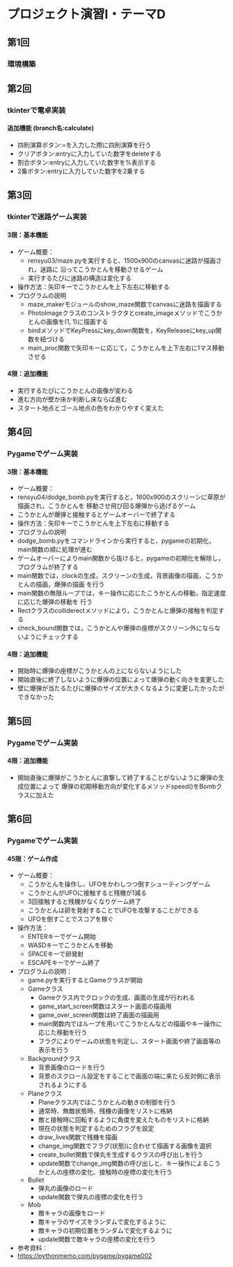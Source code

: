 # プロジェクト演習Ⅰ・テーマD
## 第1回
### 環境構築

## 第2回
### tkinterで電卓実装
#### 追加機能 (branch名:calculate)
- 四則演算ボタン:=を入力した際に四則演算を行う
- クリアボタン:entryに入力していた数字をdeleteする
- 割合ボタン:entryに入力していた数字を%表示する
- 2乗ボタン:entryに入力していた数字を2乗する

## 第3回
### tkinterで迷路ゲーム実装
#### 3限：基本機能
- ゲーム概要：
    - rensyu03/maze.pyを実行すると、1500x900のcanvasに迷路が描画され，迷路に
      沿ってこうかとんを移動させるゲーム
    - 実行するたびに迷路の構造は変化する
- 操作方法：矢印キーでこうかとんを上下左右に移動する
- プログラムの説明
    - maze_makerモジュールのshow_maze関数でcanvasに迷路を描画する
    - PhotoImageクラスのコンストラクタとcreate_imageメソッドでこうかとんの画像を(1, 1)に描画する
    - bindメソッドでKeyPressにkey_down関数を，KeyReleaseにkey_up関数を紐づける
    - main_proc関数で矢印キーに応じて，こうかとんを上下左右に1マス移動させる
#### 4限：追加機能
- 実行するたびにこうかとんの画像が変わる
- 進む方向が壁か床か判断し床ならば進む
- スタート地点とゴール地点の色をわかりやすく変えた

## 第4回
### Pygameでゲーム実装
#### 3限：基本機能
- ゲーム概要：
- rensyu04/dodge_bomb.pyを実行すると，1600x900のスクリーンに草原が描画され，こうかとんを
移動させ飛び回る爆弾から逃げるゲーム
- こうかとんが爆弾と接触するとゲームオーバーで終了する
- 操作方法：矢印キーでこうかとんを上下左右に移動する
- プログラムの説明
- dodge_bomb.pyをコマンドラインから実行すると，pygameの初期化，main関数の順に処理が進む
- ゲームオーバーによりmain関数から抜けると，pygameの初期化を解除し，プログラムが終了する
- main関数では，clockの生成，スクリーンの生成，背景画像の描画，こうかとんの描画，爆弾の描画
を行う
- main関数の無限ループでは，キー操作に応じたこうかとんの移動，指定速度に応じた爆弾の移動を
行う
- Rectクラスのcolliderectメソッドにより，こうかとんと爆弾の接触を判定する
- check_bound関数では，こうかとんや爆弾の座標がスクリーン外にならないようにチェックする

#### 4限：追加機能
- 開始時に爆弾の座標がこうかとんの上にならないようにした
- 開始直後に終了しないように爆弾の位置によって爆弾の動く向きを変更した
- 壁に爆弾が当たるたびに爆弾のサイズが大きくなるように変更したかったができなかった

## 第5回
### Pygameでゲーム実装
#### 4限：追加機能
- 開始直後に爆弾がこうかとんに直撃して終了することがないように爆弾の生成位置によって
爆弾の初期移動方向が変化するメソッドspeed()をBombクラスに加えた

## 第6回
### Pygameでゲーム実装
#### 45限：ゲーム作成
- ゲーム概要：
  - こうかとんを操作し、UFOをかわしつつ倒すシューティングゲーム
  - こうかとんがUFOに接触すると残機が1減る
  - 3回接触すると残機がなくなりゲーム終了
  - こうかとんは卵を発射することでUFOを攻撃することができる
  - UFOを倒すことでスコアを稼ぐ
- 操作方法：
  - ENTERキーでゲーム開始
  - WASDキーでこうかとんを移動
  - SPACEキーで卵発射
  - ESCAPEキーでゲーム終了
- プログラムの説明：
  - game.pyを実行するとGameクラスが開始
  - Gameクラス
    - Gameクラス内でクロックの生成、画面の生成が行われる
    - game_start_screen関数はスタート画面の描画用
    - game_over_screen関数は終了画面の描画用
    - main関数内ではループを用いてこうかとんなどの描画やキー操作に応じた移動を行う
    - フラグによりゲームの状態を判定し、スタート画面や終了画面等の表示を行う
  - Backgroundクラス
    - 背景画像のロードを行う
    - 背景のスクロール設定をすることで画面の端に来たら反対側に表示されるようにする
  - Planeクラス
    - Planeクラス内ではこうかとんの動きの制御を行う
    - 通常時、無敵状態時、残機の画像をリストに格納
    - 敵と接触時に回転するように角度を変えたものをリストに格納
    - 現在の状態を判定するためのフラグを設定
    - draw_lives関数で残機を描画
    - change_img関数でフラグ(状態)に合わせて描画する画像を選択
    - create_bullet関数で弾丸を生成するクラスの呼び出しを行う
    - update関数でchange_img関数の呼び出しと、キー操作によるこうかとんの座標の変化、接触時の座標の変化を行う
  - Bullet
    - 弾丸の画像のロード
    - update関数で弾丸の座標の変化を行う
  - Mob
    - 敵キャラの画像をロード
    - 敵キャラのサイズをランダムで変化するように
    - 敵キャラの初期位置をランダムで変化するように
    - update関数で敵キャラの座標の変化を行う  
- 参考資料：
- https://pythonmemo.com/pygame/pygame002  